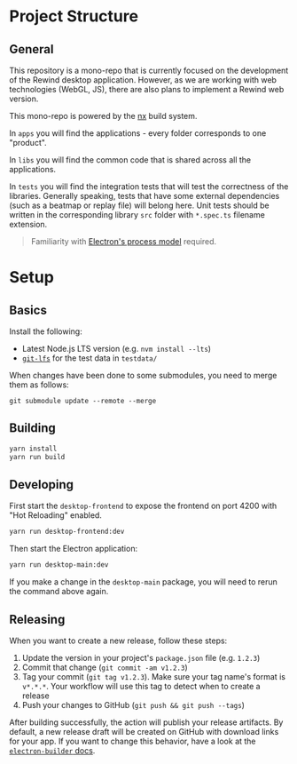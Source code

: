 Project Structure
===

General
---

This repository is a mono-repo that is currently focused on the development of the Rewind desktop application. However,
as we are working with web technologies (WebGL, JS), there are also plans to implement a Rewind web version.

This mono-repo is powered by the [nx](https://nx.dev/) build system.

In `apps` you will find the applications - every folder corresponds to one "product".

In `libs` you will find the common code that is shared across all the applications.

In `tests` you will find the integration tests that will test the correctness of the libraries. Generally speaking,
tests that have some external dependencies (such as a beatmap or replay file) will belong here. Unit tests should be
written in the corresponding library `src` folder with `*.spec.ts` filename extension.

> Familiarity with [Electron's process model](https://www.electronjs.org/docs/latest/tutorial/process-model) required.
 
Setup
===
Basics
---

Install the following:

* Latest Node.js LTS version (e.g. `nvm install --lts`)
* [`git-lfs`](https://git-lfs.github.com/) for the test data in `testdata/`


When changes have been done to some submodules, you need to merge them as follows:
```
git submodule update --remote --merge
```

Building
---

```bash
yarn install
yarn run build
```

Developing
---

First start the `desktop-frontend` to expose the frontend on port 4200 with "Hot Reloading" enabled.

```bash
yarn run desktop-frontend:dev
```

Then start the Electron application:

```bash
yarn run desktop-main:dev
```

If you make a change in the `desktop-main` package, you will need to rerun the command above again.


Releasing
---

When you want to create a new release, follow these steps:

1. Update the version in your project's `package.json` file (e.g. `1.2.3`)
2. Commit that change (`git commit -am v1.2.3`)
3. Tag your commit (`git tag v1.2.3`). Make sure your tag name's format is `v*.*.*`. Your workflow will use this tag to detect when to create a release
4. Push your changes to GitHub (`git push && git push --tags`)

After building successfully, the action will publish your release artifacts. By default, a new release draft will be created on GitHub with download links for your app. If you want to change this behavior, have a look at the [`electron-builder` docs](https://www.electron.build).
